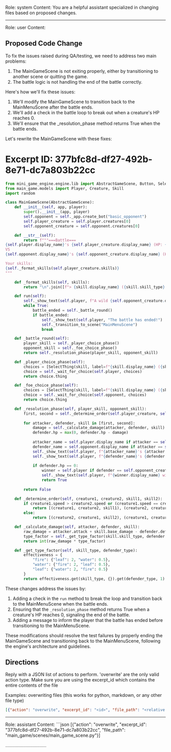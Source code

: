 Role: system
Content: You are a helpful assistant specialized in changing files based on proposed changes.
__________________
Role: user
Content: 
## Proposed Code Change
To fix the issues raised during QA/testing, we need to address two main problems:

1. The MainGameScene is not exiting properly, either by transitioning to another scene or quitting the game.
2. The battle logic is not handling the end of the battle correctly.

Here's how we'll fix these issues:

1. We'll modify the MainGameScene to transition back to the MainMenuScene after the battle ends.
2. We'll add a check in the battle loop to break out when a creature's HP reaches 0.
3. We'll ensure that the _resolution_phase method returns True when the battle ends.

Let's rewrite the MainGameScene with these fixes:

# Excerpt ID: 377bfc8d-df27-492b-8e71-dc7a803b22cc
```python main_game/scenes/main_game_scene.py
from mini_game_engine.engine.lib import AbstractGameScene, Button, SelectThing
from main_game.models import Player, Creature, Skill
import random

class MainGameScene(AbstractGameScene):
    def __init__(self, app, player):
        super().__init__(app, player)
        self.opponent = self._app.create_bot("basic_opponent")
        self.player_creature = self.player.creatures[0]
        self.opponent_creature = self.opponent.creatures[0]

    def __str__(self):
        return f"""===Battle===
{self.player.display_name}'s {self.player_creature.display_name} (HP: {self.player_creature.hp}/{self.player_creature.max_hp})
VS
{self.opponent.display_name}'s {self.opponent_creature.display_name} (HP: {self.opponent_creature.hp}/{self.opponent_creature.max_hp})

Your skills:
{self._format_skills(self.player_creature.skills)}
"""

    def _format_skills(self, skills):
        return "\n".join([f"> {skill.display_name} ({skill.skill_type} type, {skill.base_damage} damage)" for skill in skills])

    def run(self):
        self._show_text(self.player, f"A wild {self.opponent_creature.display_name} appears!")
        while True:
            battle_ended = self._battle_round()
            if battle_ended:
                self._show_text(self.player, "The battle has ended!")
                self._transition_to_scene("MainMenuScene")
                break

    def _battle_round(self):
        player_skill = self._player_choice_phase()
        opponent_skill = self._foe_choice_phase()
        return self._resolution_phase(player_skill, opponent_skill)

    def _player_choice_phase(self):
        choices = [SelectThing(skill, label=f"{skill.display_name} ({skill.skill_type} type, {skill.base_damage} damage)") for skill in self.player_creature.skills]
        choice = self._wait_for_choice(self.player, choices)
        return choice.thing

    def _foe_choice_phase(self):
        choices = [SelectThing(skill, label=f"{skill.display_name} ({skill.skill_type} type, {skill.base_damage} damage)") for skill in self.opponent_creature.skills]
        choice = self._wait_for_choice(self.opponent, choices)
        return choice.thing

    def _resolution_phase(self, player_skill, opponent_skill):
        first, second = self._determine_order(self.player_creature, self.opponent_creature, player_skill, opponent_skill)
        
        for attacker, defender, skill in [first, second]:
            damage = self._calculate_damage(attacker, defender, skill)
            defender.hp = max(0, defender.hp - damage)
            
            attacker_name = self.player.display_name if attacker == self.player_creature else self.opponent.display_name
            defender_name = self.opponent.display_name if attacker == self.player_creature else self.player.display_name
            self._show_text(self.player, f"{attacker_name}'s {attacker.display_name} uses {skill.display_name}!")
            self._show_text(self.player, f"{defender_name}'s {defender.display_name} takes {damage} damage!")
            
            if defender.hp == 0:
                winner = self.player if defender == self.opponent_creature else self.opponent
                self._show_text(self.player, f"{winner.display_name} wins the battle!")
                return True
        
        return False

    def _determine_order(self, creature1, creature2, skill1, skill2):
        if creature1.speed > creature2.speed or (creature1.speed == creature2.speed and random.choice([True, False])):
            return [(creature1, creature2, skill1), (creature2, creature1, skill2)]
        else:
            return [(creature2, creature1, skill2), (creature1, creature2, skill1)]

    def _calculate_damage(self, attacker, defender, skill):
        raw_damage = attacker.attack + skill.base_damage - defender.defense
        type_factor = self._get_type_factor(skill.skill_type, defender.creature_type)
        return int(raw_damage * type_factor)

    def _get_type_factor(self, skill_type, defender_type):
        effectiveness = {
            "fire": {"leaf": 2, "water": 0.5},
            "water": {"fire": 2, "leaf": 0.5},
            "leaf": {"water": 2, "fire": 0.5}
        }
        return effectiveness.get(skill_type, {}).get(defender_type, 1)
```

These changes address the issues by:

1. Adding a check in the `run` method to break the loop and transition back to the MainMenuScene when the battle ends.
2. Ensuring that the `_resolution_phase` method returns True when a creature's HP reaches 0, signaling the end of the battle.
3. Adding a message to inform the player that the battle has ended before transitioning to the MainMenuScene.

These modifications should resolve the test failures by properly ending the MainGameScene and transitioning back to the MainMenuScene, following the engine's architecture and guidelines.

## Directions
Reply with a JSON list of actions to perform. 'overwrite' are the only valid action type. 
Make sure you are using the excerpt_id which contains the entire contents of the file

Examples:
overwriting files (this works for python, markdown, or any other file type)
```json output_example1
[{"action": "overwrite", "excerpt_id": "<id>", "file_path": "<relative file path>"}]
```

__________________
Role: assistant
Content: ```json
[{"action": "overwrite", "excerpt_id": "377bfc8d-df27-492b-8e71-dc7a803b22cc", "file_path": "main_game/scenes/main_game_scene.py"}]
```
__________________

